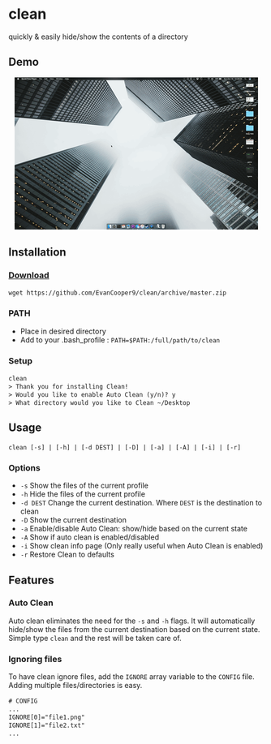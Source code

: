 # clean
quickly &amp; easily hide/show the contents of a directory

## Demo
<p align="center">
  <img src="clean_demo.gif"/>
</p>

## Installation
### [Download](https://github.com/EvanCooper9/clean/archive/master.zip)
```
wget https://github.com/EvanCooper9/clean/archive/master.zip
```

### PATH
 * Place in desired directory
 * Add to your .bash_profile : `PATH=$PATH:/full/path/to/clean`

### Setup
```
clean
> Thank you for installing Clean!
> Would you like to enable Auto Clean (y/n)? y
> What directory would you like to Clean ~/Desktop
```

## Usage
```
clean [-s] | [-h] | [-d DEST] | [-D] | [-a] | [-A] | [-i] | [-r]
```

### Options
  * `-s` Show the files of the current profile
  * `-h` Hide the files of the current profile
  * `-d DEST` Change the current destination. Where `DEST` is the destination to clean
  * `-D` Show the current destination
  * `-a` Enable/disable Auto Clean: show/hide based on the current state
  * `-A` Show if auto clean is enabled/disabled
  * `-i` Show clean info page (Only really useful when Auto Clean is enabled)
  * `-r` Restore Clean to defaults

## Features
### Auto Clean
Auto clean eliminates the need for the `-s` and `-h` flags. It will automatically hide/show the files from the current destination based on the current state. Simple type `clean` and the rest will be taken care of.

### Ignoring files
To have clean ignore files, add the `IGNORE` array variable to the `CONFIG` file. Adding multiple files/directories is easy.
```
# CONFIG
...
IGNORE[0]="file1.png"
IGNORE[1]="file2.txt"
...
```
